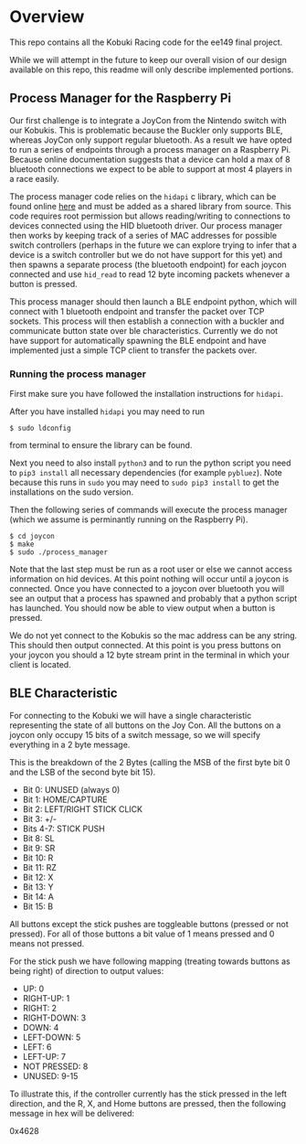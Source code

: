 # Overview

This repo contains all the Kobuki Racing code for the ee149 final project.

While we will attempt in the future to keep our overall vision of our design available on this repo, this readme will only describe implemented portions.

## Process Manager for the Raspberry Pi

Our first challenge is to integrate a JoyCon from the Nintendo switch with our Kobukis. This is problematic because the Buckler only supports BLE, whereas JoyCon only support regular bluetooth. As a result we have opted to run a series of endpoints through a process manager on a Raspberry Pi. Because online documentation suggests that a device can hold a max of 8 bluetooth connections we expect to be able to support at most 4 players in a race easily.

The process manager code relies on the `hidapi` c library, which can be found online [here](https://github.com/libusb/hidapi) and must be added as a shared library from source. This code requires root permission but allows reading/writing to connections to devices connected using the HID bluetooth driver. Our process manager then works by keeping track of a series of MAC addresses for possible switch controllers (perhaps in the future we can explore trying to infer that a device is a switch controller but we do not have support for this yet) and then spawns a separate process (the bluetooth endpoint) for each joycon connected and use `hid_read` to read 12 byte incoming packets whenever a button is pressed.

This process manager should then launch a BLE endpoint python, which will connect with 1 bluetooth endpoint and transfer the packet over TCP sockets. This process will then establish a connection with a buckler and communicate button state over ble characteristics. Currently we do not have support for automatically spawning the BLE endpoint and have implemented just a simple TCP client to transfer the packets over.

### Running the process manager

First make sure you have followed the installation instructions for `hidapi`. 

After you have installed `hidapi` you may need to run

```
$ sudo ldconfig
```

from terminal to ensure the library can be found.

Next you need to also install `python3` and to run the python script you need to `pip3 install` all necessary dependencies (for example `pybluez`). Note because this runs in `sudo` you may need to `sudo pip3 install` to get the installations on the sudo version.

Then the following series of commands will execute the process manager (which we assume is perminantly running on the Raspberry Pi).

```
$ cd joycon
$ make
$ sudo ./process_manager
```

Note that the last step must be run as a root user or else we cannot access information on hid devices. At this point nothing will occur until a joycon is connected. Once you have connected to a joycon over bluetooth you will see an output that a process has spawned and probably that a python script has launched. You should now be able to view output when a button is pressed.

We do not yet connect to the Kobukis so the mac address can be any string. This should then output connected. At this point is you press buttons on your joycon you should a 12 byte stream print in the terminal in which your client is located.

## BLE Characteristic

For connecting to the Kobuki we will have a single characteristic representing the state of all buttons on the Joy Con. All the buttons on a joycon only occupy 15 bits of a switch message, so we will specify everything in a 2 byte message.

This is the breakdown of the 2 Bytes (calling the MSB of the first byte bit 0 and the LSB of the second byte bit 15).
  *  Bit 0: UNUSED (always 0)
  *  Bit 1: HOME/CAPTURE
  *  Bit 2: LEFT/RIGHT STICK CLICK
  *  Bit 3: +/-
  *  Bits 4-7: STICK PUSH 
  *  Bit 8: SL
  *  Bit 9: SR
  *  Bit 10: R
  *  Bit 11: RZ
  *  Bit 12: X
  *  Bit 13: Y
  *  Bit 14: A
  *  Bit 15: B

All buttons except the stick pushes are toggleable buttons (pressed or not pressed). For all of those buttons a bit value of 1 means pressed and 0 means not pressed.

For the stick push we have following mapping (treating towards buttons as being right) of direction to output values:

  * UP: 0
  * RIGHT-UP: 1
  * RIGHT: 2
  * RIGHT-DOWN: 3
  * DOWN: 4
  * LEFT-DOWN: 5
  * LEFT: 6
  * LEFT-UP: 7
  * NOT PRESSED: 8
  * UNUSED: 9-15

To illustrate this, if the controller currently has the stick pressed in the left direction, and the R, X, and Home buttons are pressed, then the following message in hex will be delivered:

0x4628
